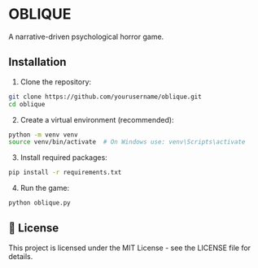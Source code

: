 # OBLIQUE

A narrative-driven psychological horror game.

## Installation

1. Clone the repository:
```bash
git clone https://github.com/yourusername/oblique.git
cd oblique
```

2. Create a virtual environment (recommended):
```bash
python -m venv venv
source venv/bin/activate  # On Windows use: venv\Scripts\activate
```

3. Install required packages:
```bash
pip install -r requirements.txt
```

4. Run the game:
```bash
python oblique.py
```


## 📄 License

This project is licensed under the MIT License - see the LICENSE file for details.
